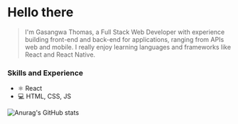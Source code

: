 # Hello there
> I'm Gasangwa Thomas, a Full Stack Web Developer with experience building front-end and back-end for applications, ranging from APIs web and mobile. I really enjoy learning languages and frameworks like React and React Native.

### Skills and Experience
* ⚛ React
* 💻 HTML, CSS, JS

<!-- [![Top Langs](![Anurag's GitHub stats](https://github-readme-stats.vercel.app/api?username=gasangw&theme=merko=true))](https://github.com/abdulhamiid/github-readme-stats)<br/> -->
![Anurag's GitHub stats](https://github-readme-stats.vercel.app/api?username=gasangw&show_icons=true&theme=radical)

